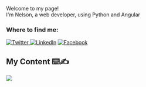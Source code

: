 <p>Welcome to my page! </br> I'm Nelson, a web developer, using Python and Angular<br/></p>
<h3>Where to find me:</h3>

<p><a href="https://twitter.com/nrmc17" target="_blank"><img alt="Twitter" src="https://img.shields.io/badge/twitter-%231DA1F2.svg?&style=for-the-badge&logo=twitter&logoColor=white" />
</a> 
<a href="https://www.linkedin.com/in/nmilla1997/" target="_blank"><img alt="LinkedIn" src="https://img.shields.io/badge/linkedin-%230077B5.svg?&style=for-the-badge&logo=linkedin&logoColor=white" /></a> <a href="https://www.facebook.com/nelsonramon.millacastillo/" target="_blank"><img alt="Facebook" src="https://img.shields.io/badge/facebook-%230077B5.svg?&style=for-the-badge&logo=facebook&logoColor=white" /></a>
 
  
  
##  My Content ⌨️✍
  <a href="https://www.youtube.com/channel/UCWWTFbGURlWaHa5uYNuo1-A"><img src="https://img.shields.io/badge/YouTube-MacaoTech-red"></a>
</p>
